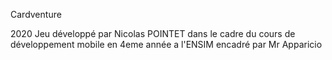 Cardventure

2020
Jeu développé par Nicolas POINTET
dans le cadre du cours de développement mobile en 4eme année a l'ENSIM
encadré par Mr Apparicio

